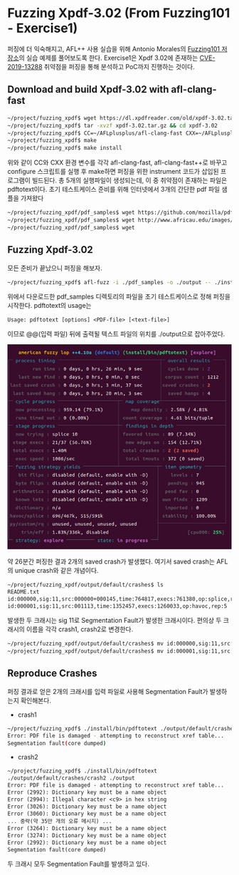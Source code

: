 Fuzzing Xpdf-3.02 (From Fuzzing101 - Exercise1)
===============================================
퍼징에 더 익숙해지고, AFL++ 사용 실습을 위해 Antonio Morales의 [Fuzzing101 저장소](https://github.com/antonio-morales/Fuzzing101)의 실습 예제를 풀어보도록 한다. Exercise1은 Xpdf 3.02에 존재하는 [CVE-2019-13288](https://knvd.krcert.or.kr/elkDetail.do?CVEID=CVE-2019-13288&jvn=&CVEID=CNNVD-201907-278&dilen=60c193c2dd82393915b13ec6) 취약점을 퍼징을 통해 분석하고 PoC까지 진행하는 것이다. 

## Download and build Xpdf-3.02 with afl-clang-fast
```bash
~/project/fuzzing_xpdf$ wget https://dl.xpdfreader.com/old/xpdf-3.02.tar.gz
~/project/fuzzing_xpdf$ tar -xvzf xpdf-3.02.tar.gz && cd xpdf-3.02
~/project/fuzzing_xpdf$ CC=~/AFLplusplus/afl-clang-fast CXX=~/AFLplusplus/afl-clang-fast++ ./configure –-prefix="$HOME/project/fuzzing_xpdf/install"
~/project/fuzzing_xpdf$ make
~/project/fuzzing_xpdf$ make install
```
위와 같이 CC와 CXX 환경 변수를 각각 afl-clang-fast, afl-clang-fast++로 바꾸고 configure 스크립트를 실행 후 make하면 퍼징을 위한 instrument 코드가 삽입된 프로그램이 빌드된다. 총 5개의 실행파일이 생성되는데, 이 중 취약점이 존재하는 파일은 pdftotext이다. 초기 테스트케이스 준비를 위해 인터넷에서 3개의 간단한 pdf 파일 샘플을 가져왔다
```bash
~/project/fuzzing_xpdf/pdf_samples$ wget https://github.com/mozilla/pdf.js-sample-files/raw/master/helloworld.pdf
~/project/fuzzing_xpdf/pdf_samples$ wget http://www.africau.edu/images/default/sample.pdf
~/project/fuzzing_xpdf/pdf_samples$ wget
```

## Fuzzing Xpdf-3.02
모든 준비가 끝났으니 퍼징을 해보자.
```bash
~/project/fuzzing_xpdf$ afl-fuzz -i ./pdf_samples -o ./output -- ./install/bin/pdftotext @@ ./output
```
위에서 다운로드한 pdf_samples 디렉토리의 파일을 초기 테스트케이스로 정해 퍼징을 시작한다. pdftotext의 usage는 

    Usage: pdftotext [options] <PDF-file> [<text-file>]
이므로 @@(입력 파일) 뒤에 출력될 텍스트 파일의 위치를 ./output으로 잡아주었다. 

![Result](./images/xpdf_result.png)

약 26분간 퍼징한 결과 2개의 saved crash가 발생했다. 여기서 saved crash는 AFL의 unique crash와 같은 개념이다. 
```
~/project/fuzzing_xpdf/output/default/crashes$ ls
README.txt
id:000000,sig:11,src:000000+000145,time:764817,execs:761380,op:splice,rep:8
id:000001,sig:11,src:001113,time:1352457,execs:1260033,op:havoc,rep:5
```
발생한 두 크래시는 sig 11로 Segmentation Fault가 발생한 크래시이다. 편의상 두 크래시의 이름을 각각 crash1, crash2로 변경한다.
```bash
~/project/fuzzing_xpdf/output/default/crashes$ mv id:000000,sig:11,src:000000+000145,time:764817,execs:761380,op:splice,rep:8 crash1
~/project/fuzzing_xpdf/output/default/crashes$ mv id:000001,sig:11,src:001113,time:1352457,execs:1260033,op:havoc,rep:5 crash1
```

## Reproduce Crashes
퍼징 결과로 얻은 2개의 크래시를 입력 파일로 사용해 Segmentation Fault가 발생하는지 확인해본다. 
* crash1
```bash
~/project/fuzzing_xpdf$ ./install/bin/pdftotext ./output/default/crashes/crash1 ./output
Error: PDF file is damaged - attempting to reconstruct xref table...
Segmentation fault(core dumped)
```
* crash2
```
~/project/fuzzing_xpdf$ ./install/bin/pdftotext ./output/default/crashes/crash2 ./output
Error: PDF file is damaged - attempting to reconstruct xref table...
Error (2992): Dictionary key must be a name object
Error (2994): Illegal character <c9> in hex string
Error (3026): Dictionary key must be a name object
Error (3060): Dictionary key must be a name object
... 중략(약 35만 개의 오류 메시지) ...
Error (3264): Dictionary key must be a name object
Error (3274): Dictionary key must be a name object
Error (2992): Dictionary key must be a name object
Segmentation fault(core dumped)
```
두 크래시 모두 Segmentation Fault를 발생하고 있다. 
